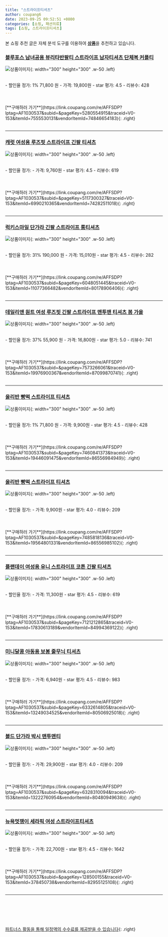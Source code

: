 ```yaml
---
title: "스트라이프티셔츠"
author: coupang6
date: 2023-09-25 09:52:51 +0800
categories: [쇼핑, 패션의류]
tags: [쇼핑, 스트라이프티셔츠]
---
```


본 쇼핑 추천 글은 자체 분석 도구를 이용하여 [**상품**](https://link.coupang.com/a/bao1ui)을 추천하고 있습니다.

### [블루포스 남녀공용 뷰리타반팔티 스트라이프 남자티셔츠 단체복 커플티](https://link.coupang.com/re/AFFSDP?lptag=AF1030537&subid=&pageKey=5280554915&traceid=V0-153&itemId=7555530131&vendorItemId=74846654183)

![상품이미지](https://thumbnail7.coupangcdn.com/thumbnails/remote/230x230ex/image/vendor_inventory/ade5/0a7a98f7611e2a04b72254ae49112c98ae4e281c5ac3a84f30ff78363818.jpg){: width="300" height="300" .w-50 .left}


<br>
- 할인율 정가: 1%  71,800   원
- 가격: 19,800원
- star 평가: 4.5
- 리뷰수: 428
<br>
<br>
<br>
<br>
[**구매하러 가기**](https://link.coupang.com/re/AFFSDP?lptag=AF1030537&subid=&pageKey=5280554915&traceid=V0-153&itemId=7555530131&vendorItemId=74846654183){: .right}
<br>
<br>

---

### [캐럿 여성용 루즈핏 스트라이프 긴팔 티셔츠](https://link.coupang.com/re/AFFSDP?lptag=AF1030537&subid=&pageKey=5117300327&traceid=V0-153&itemId=6990210365&vendorItemId=74282511018)

![상품이미지](https://thumbnail6.coupangcdn.com/thumbnails/remote/230x230ex/image/retail/images/750791886743439-eaa3a8b1-2005-4245-84da-7827ca50f259.jpg){: width="300" height="300" .w-50 .left}


<br>
- 할인율 정가: 
- 가격: 9,760원
- star 평가: 4.5
- 리뷰수: 619
<br>
<br>
<br>
<br>
[**구매하러 가기**](https://link.coupang.com/re/AFFSDP?lptag=AF1030537&subid=&pageKey=5117300327&traceid=V0-153&itemId=6990210365&vendorItemId=74282511018){: .right}
<br>
<br>

---

### [럭키스마일 단가라 긴팔 스트라이프 롱티셔츠](https://link.coupang.com/re/AFFSDP?lptag=AF1030537&subid=&pageKey=6048051445&traceid=V0-153&itemId=11077366482&vendorItemId=80178906406)

![상품이미지](https://thumbnail8.coupangcdn.com/thumbnails/remote/230x230ex/image/vendor_inventory/8687/c5050b62628ed65fee2b9728f571556b22fe4deb9568b5380f4bf33b1f62.jpg){: width="300" height="300" .w-50 .left}


<br>
- 할인율 정가: 31%  190,000   원
- 가격: 15,010원
- star 평가: 4.5
- 리뷰수: 282
<br>
<br>
<br>
<br>
[**구매하러 가기**](https://link.coupang.com/re/AFFSDP?lptag=AF1030537&subid=&pageKey=6048051445&traceid=V0-153&itemId=11077366482&vendorItemId=80178906406){: .right}
<br>
<br>

---

### [데일리앤 원트 여성 루즈핏 긴팔 스트라이프 맨투맨 티셔츠 봄 가을](https://link.coupang.com/re/AFFSDP?lptag=AF1030537&subid=&pageKey=7573266061&traceid=V0-153&itemId=19976900367&vendorItemId=87099870741)

![상품이미지](https://thumbnail7.coupangcdn.com/thumbnails/remote/230x230ex/image/vendor_inventory/230a/0e8774acca37a1ec5069a7a8ddca165314e1fcc488ca946b529d2d8a7fb7.jpg){: width="300" height="300" .w-50 .left}


<br>
- 할인율 정가: 37%  55,900   원
- 가격: 16,800원
- star 평가: 5.0
- 리뷰수: 741
<br>
<br>
<br>
<br>
[**구매하러 가기**](https://link.coupang.com/re/AFFSDP?lptag=AF1030537&subid=&pageKey=7573266061&traceid=V0-153&itemId=19976900367&vendorItemId=87099870741){: .right}
<br>
<br>

---

### [올리반 빵떡 스트라이프 티셔츠](https://link.coupang.com/re/AFFSDP?lptag=AF1030537&subid=&pageKey=7460841373&traceid=V0-153&itemId=19446091475&vendorItemId=86556984949)

![상품이미지](https://thumbnail6.coupangcdn.com/thumbnails/remote/230x230ex/image/vendor_inventory/2a58/fce4ccd5e92f220f2f645274d9706c32780bbc7c9d7c50910aaa61179030.jpg){: width="300" height="300" .w-50 .left}


<br>
- 할인율 정가: 1%  71,800   원
- 가격: 9,900원
- star 평가: 4.5
- 리뷰수: 428
<br>
<br>
<br>
<br>
[**구매하러 가기**](https://link.coupang.com/re/AFFSDP?lptag=AF1030537&subid=&pageKey=7460841373&traceid=V0-153&itemId=19446091475&vendorItemId=86556984949){: .right}
<br>
<br>

---

### [올리반 빵떡 스트라이프 티셔츠](https://link.coupang.com/re/AFFSDP?lptag=AF1030537&subid=&pageKey=7485818136&traceid=V0-153&itemId=19564801331&vendorItemId=86556985102)

![상품이미지](https://thumbnail6.coupangcdn.com/thumbnails/remote/230x230ex/image/vendor_inventory/cfa3/54be9611317af10a189570ad184b0a853499afca4e523f5d62e97547b901.jpg){: width="300" height="300" .w-50 .left}


<br>
- 할인율 정가: 
- 가격: 9,900원
- star 평가: 4.0
- 리뷰수: 209
<br>
<br>
<br>
<br>
[**구매하러 가기**](https://link.coupang.com/re/AFFSDP?lptag=AF1030537&subid=&pageKey=7485818136&traceid=V0-153&itemId=19564801331&vendorItemId=86556985102){: .right}
<br>
<br>

---

### [플랜데이 여성용 유니 스트라이프 코튼 긴팔 티셔츠](https://link.coupang.com/re/AFFSDP?lptag=AF1030537&subid=&pageKey=7121212865&traceid=V0-153&itemId=17830613189&vendorItemId=84994369122)

![상품이미지](https://thumbnail8.coupangcdn.com/thumbnails/remote/230x230ex/image/retail/images/2023/02/08/11/2/f3936058-336e-44c7-be93-96925f723a7d.jpg){: width="300" height="300" .w-50 .left}


<br>
- 할인율 정가: 
- 가격: 11,300원
- star 평가: 4.5
- 리뷰수: 619
<br>
<br>
<br>
<br>
[**구매하러 가기**](https://link.coupang.com/re/AFFSDP?lptag=AF1030537&subid=&pageKey=7121212865&traceid=V0-153&itemId=17830613189&vendorItemId=84994369122){: .right}
<br>
<br>

---

### [미니달콩 아동용 보봉 줄무늬 티셔츠](https://link.coupang.com/re/AFFSDP?lptag=AF1030537&subid=&pageKey=6332614805&traceid=V0-153&itemId=13249034525&vendorItemId=80506925018)

![상품이미지](https://thumbnail9.coupangcdn.com/thumbnails/remote/230x230ex/image/retail/images/2022/02/10/10/5/32d281fc-ac9b-4034-b5d7-f6a710b6040e.jpg){: width="300" height="300" .w-50 .left}


<br>
- 할인율 정가: 
- 가격: 6,940원
- star 평가: 4.5
- 리뷰수: 983
<br>
<br>
<br>
<br>
[**구매하러 가기**](https://link.coupang.com/re/AFFSDP?lptag=AF1030537&subid=&pageKey=6332614805&traceid=V0-153&itemId=13249034525&vendorItemId=80506925018){: .right}
<br>
<br>

---

### [볼드 단가라 박시 맨투맨티](https://link.coupang.com/re/AFFSDP?lptag=AF1030537&subid=&pageKey=6328310094&traceid=V0-153&itemId=13222760954&vendorItemId=80480949638)

![상품이미지](https://thumbnail7.coupangcdn.com/thumbnails/remote/230x230ex/image/vendor_inventory/cafa/b73241b6799611490b14a0d95feb0c4df640297b984b7d4de257516bd507.jpg){: width="300" height="300" .w-50 .left}


<br>
- 할인율 정가: 
- 가격: 29,900원
- star 평가: 4.0
- 리뷰수: 209
<br>
<br>
<br>
<br>
[**구매하러 가기**](https://link.coupang.com/re/AFFSDP?lptag=AF1030537&subid=&pageKey=6328310094&traceid=V0-153&itemId=13222760954&vendorItemId=80480949638){: .right}
<br>
<br>

---

### [뉴욕멋쟁이 세라픽 여성 스트라이프티셔츠](https://link.coupang.com/re/AFFSDP?lptag=AF1030537&subid=&pageKey=128500155&traceid=V0-153&itemId=378450738&vendorItemId=82955125108)

![상품이미지](https://thumbnail6.coupangcdn.com/thumbnails/remote/230x230ex/image/vendor_inventory/8b45/d5f6702c136ccbbd3abef4126af6ca5653dc4f766e52c208d9bfd2145d40.jpg){: width="300" height="300" .w-50 .left}


<br>
- 할인율 정가: 
- 가격: 22,700원
- star 평가: 4.5
- 리뷰수: 1642
<br>
<br>
<br>
<br>
[**구매하러 가기**](https://link.coupang.com/re/AFFSDP?lptag=AF1030537&subid=&pageKey=128500155&traceid=V0-153&itemId=378450738&vendorItemId=82955125108){: .right}
<br>
<br>

---
<br><br><br><br><br> [파트너스 활동을 통해 일정액의 수수료를 제공받을 수 있습니다](https://link.coupang.com/a/bao1ui){: .right}